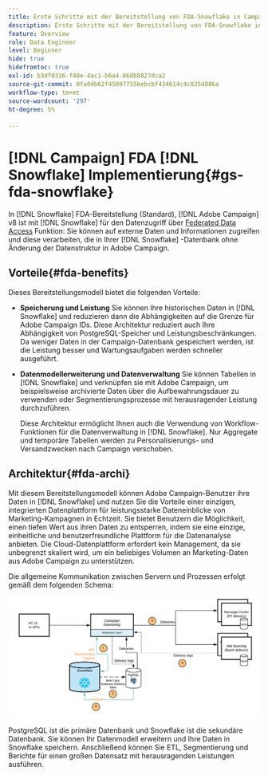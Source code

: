 ```yaml
---
title: Erste Schritte mit der Bereitstellung von FDA-Snowflake in Campaign
description: Erste Schritte mit der Bereitstellung von FDA-Snowflake in Campaign
feature: Overview
role: Data Engineer
level: Beginner
hide: true
hidefromtoc: true
exl-id: b3df0336-f40e-4ac1-b6a4-068b8827dca2
source-git-commit: 0fa0db62f45097755bebcbf434614c4c835d886a
workflow-type: tm+mt
source-wordcount: '297'
ht-degree: 5%

---
```


# [!DNL Campaign] FDA [!DNL Snowflake] Implementierung{#gs-fda-snowflake}

In [!DNL Snowflake] FDA-Bereitstellung (Standard), [!DNL Adobe Campaign] v8 ist mit [!DNL Snowflake] für den Datenzugriff über [Federated Data Access](../connect/fda.md) Funktion: Sie können auf externe Daten und Informationen zugreifen und diese verarbeiten, die in Ihrer [!DNL Snowflake] -Datenbank ohne Änderung der Datenstruktur in Adobe Campaign.

## Vorteile{#fda-benefits}

Dieses Bereitstellungsmodell bietet die folgenden Vorteile:

* **Speicherung und Leistung**
Sie können Ihre historischen Daten in [!DNL Snowflake] und reduzieren dann die Abhängigkeiten auf die Grenze für Adobe Campaign IDs. Diese Architektur reduziert auch Ihre Abhängigkeit von PostgreSQL-Speicher und Leistungsbeschränkungen. Da weniger Daten in der Campaign-Datenbank gespeichert werden, ist die Leistung besser und Wartungsaufgaben werden schneller ausgeführt.

* **Datenmodellerweiterung und Datenverwaltung**
Sie können Tabellen in [!DNL Snowflake] und verknüpfen sie mit Adobe Campaign, um beispielsweise archivierte Daten über die Aufbewahrungsdauer zu verwenden oder Segmentierungsprozesse mit herausragender Leistung durchzuführen.

   Diese Architektur ermöglicht Ihnen auch die Verwendung von Workflow-Funktionen für die Datenverwaltung in [!DNL Snowflake]. Nur Aggregate und temporäre Tabellen werden zu Personalisierungs- und Versandzwecken nach Campaign verschoben.


## Architektur{#fda-archi}

Mit diesem Bereitstellungsmodell können Adobe Campaign-Benutzer ihre Daten in [!DNL Snowflake] und nutzen Sie die Vorteile einer einzigen, integrierten Datenplattform für leistungsstarke Dateneinblicke von Marketing-Kampagnen in Echtzeit. Sie bietet Benutzern die Möglichkeit, einen tiefen Wert aus ihren Daten zu entsperren, indem sie eine einzige, einheitliche und benutzerfreundliche Plattform für die Datenanalyse anbieten. Die Cloud-Datenplattform erfordert kein Management, da sie unbegrenzt skaliert wird, um ein beliebiges Volumen an Marketing-Daten aus Adobe Campaign zu unterstützen.

Die allgemeine Kommunikation zwischen Servern und Prozessen erfolgt gemäß dem folgenden Schema:

![](assets/fda-architecture.png)

PostgreSQL ist die primäre Datenbank und Snowflake ist die sekundäre Datenbank. Sie können Ihr Datenmodell erweitern und Ihre Daten in Snowflake speichern. Anschließend können Sie ETL, Segmentierung und Berichte für einen großen Datensatz mit herausragenden Leistungen ausführen.
